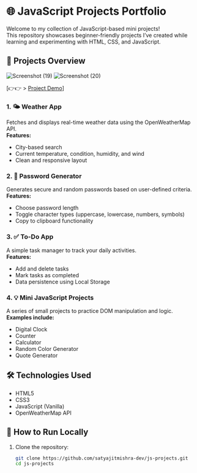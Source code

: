 # 🌐 JavaScript Projects Portfolio

Welcome to my collection of JavaScript-based mini projects!  
This repository showcases beginner-friendly projects I’ve created while learning and experimenting with HTML, CSS, and JavaScript.

## 🚀 Projects Overview
![Screenshot (19)](https://github.com/user-attachments/assets/1c267a56-7399-4368-b1b2-149eb75d4b36)
![Screenshot (20)](https://github.com/user-attachments/assets/569ffec6-54e1-4769-891d-cdc2f7117a1b)

[👉👉 > [Project Demo](https://satyajitportfolio-steel.vercel.app/)] 

### 1. 🌤️ Weather App
Fetches and displays real-time weather data using the OpenWeatherMap API.  
**Features:**
- City-based search
- Current temperature, condition, humidity, and wind
- Clean and responsive layout

### 2. 🔐 Password Generator
Generates secure and random passwords based on user-defined criteria.  
**Features:**
- Choose password length
- Toggle character types (uppercase, lowercase, numbers, symbols)
- Copy to clipboard functionality

### 3. ✅ To-Do App
A simple task manager to track your daily activities.  
**Features:**
- Add and delete tasks
- Mark tasks as completed
- Data persistence using Local Storage

### 4. 💡 Mini JavaScript Projects
A series of small projects to practice DOM manipulation and logic.  
**Examples include:**
- Digital Clock
- Counter
- Calculator
- Random Color Generator
- Quote Generator

## 🛠️ Technologies Used
- HTML5
- CSS3
- JavaScript (Vanilla)
- OpenWeatherMap API

## 📂 How to Run Locally

1. Clone the repository:
   ```bash
   git clone https://github.com/satyajitmishra-dev/js-projects.git
   cd js-projects
